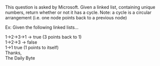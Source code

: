 This question is asked by Microsoft. Given a linked list, containing unique numbers, return whether or not it has a cycle.
Note: a cycle is a circular arrangement (i.e. one node points back to a previous node)

Ex: Given the following linked lists...     

1->2->3->1 -> true (3 points back to 1)     
1->2->3 -> false     
1->1 true (1 points to itself)     
Thanks,   
The Daily Byte     
